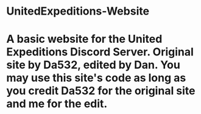 # UnitedExpeditions-Website
# A basic website for the United Expeditions Discord Server. Original site by Da532, edited by Dan. You may use this site's code as long as you credit Da532 for the original site and me for the edit.
